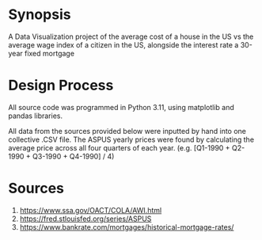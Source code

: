 # Synopsis
A Data Visualization project of the average cost of a house in the US vs the average wage index of a citizen in the US, alongside the interest rate a 30-year fixed mortgage

# Design Process
All source code was programmed in Python 3.11, using matplotlib and pandas libraries.

All data from the sources provided below were inputted by hand into one collective .CSV file. The ASPUS yearly prices were found by calculating the average price across all four quarters of each year. (e.g. [Q1-1990 + Q2-1990 + Q3-1990 + Q4-1990] / 4)

# Sources
1) https://www.ssa.gov/OACT/COLA/AWI.html
2) https://fred.stlouisfed.org/series/ASPUS
3) https://www.bankrate.com/mortgages/historical-mortgage-rates/
